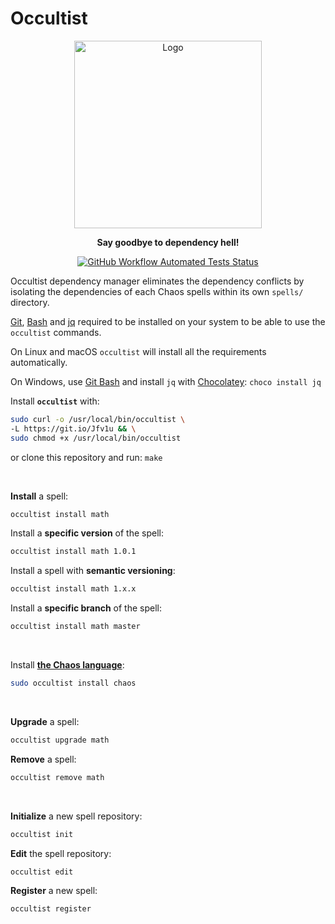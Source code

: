 # Occultist

<p align="center">
  <img src="https://occultist.io/occultist.svg" alt="Logo" height="300px"/>
</p>

<p align="center">
    <strong>Say goodbye to dependency hell!</strong>
</p>

<p align="center">
    <a href="https://github.com/chaos-lang/chaos/actions?query=workflow%3A%22Automated+Tests%22">
        <img alt="GitHub Workflow Automated Tests Status" src="https://img.shields.io/github/workflow/status/chaos-lang/chaos/Automated%20Tests?logo=GitHub&label=tests&style=flat-square">
    </a>
</p>

Occultist dependency manager eliminates the dependency conflicts by isolating the dependencies of
each Chaos spells within its own `spells/` directory.

[Git](https://git-scm.com/), [Bash](https://www.gnu.org/software/bash/) and [jq](https://stedolan.github.io/jq/)
required to be installed on your system to be able to use the `occultist` commands.

On Linux and macOS `occultist` will install all the requirements automatically.

On Windows, use [Git Bash](https://gitforwindows.org/) and install `jq` with [Chocolatey](https://chocolatey.org/): `choco install jq`

Install **`occultist`** with:

```bash
sudo curl -o /usr/local/bin/occultist \
-L https://git.io/Jfv1u && \
sudo chmod +x /usr/local/bin/occultist
```

or clone this repository and run: `make`

&nbsp;

**Install** a spell:

```bash
occultist install math
```

Install a **specific version** of the spell:

```bash
occultist install math 1.0.1
```

Install a spell with **semantic versioning**:

```bash
occultist install math 1.x.x
```

Install a **specific branch** of the spell:

```bash
occultist install math master
```

&nbsp;

Install [**the Chaos language**](https://chaos-lang.org/):

```bash
sudo occultist install chaos
```

&nbsp;

**Upgrade** a spell:

```bash
occultist upgrade math
```

**Remove** a spell:

```bash
occultist remove math
```

&nbsp;

**Initialize** a new spell repository:

```bash
occultist init
```

**Edit** the spell repository:

```bash
occultist edit
```

**Register** a new spell:

```bash
occultist register
```
